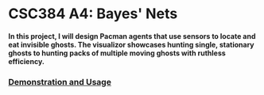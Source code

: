 # CSC384 A4: Bayes' Nets
#### In this project, I will design Pacman agents that use sensors to locate and eat invisible ghosts. The visualizor showcases hunting single, stationary ghosts to hunting packs of multiple moving ghosts with ruthless efficiency.

### [Demonstration and Usage](https://github.com/rlllam/Pacman-Bayes-Nets/blob/master/A4-instructions.pdf)

